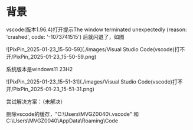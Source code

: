 # 背景

vscode(版本1.96.4)打开提示The window terminated unexpectedly (reason: 'crashed', code: '-1073741515') 后就闪退了，如图

![PixPin_2025-01-23_15-50-59](./images/Visual Studio Code(vscode)打不开/PixPin_2025-01-23_15-50-59.png)

系统版本是windows11 23H2

![PixPin_2025-01-23_15-51-31](./images/Visual Studio Code(vscode)打不开/PixPin_2025-01-23_15-51-31.png)

尝试解决方案：（未解决）

删除vscode的缓存，"C:\Users\MVGZ0040\\.vscode" 和C:\Users\MVGZ0040\AppData\Roaming\Code   

